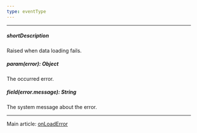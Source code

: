 ```yaml
---
type: eventType
---
```

---
##### shortDescription
Raised when data loading fails.

##### param(error): Object
The occurred error.

##### field(error.message): String
The system message about the error.

---
Main article: [onLoadError](/api-reference/30%20Data%20Layer/DataSource/1%20Configuration/onLoadError.md '/Documentation/ApiReference/Data_Layer/DataSource/Configuration/#onLoadError')